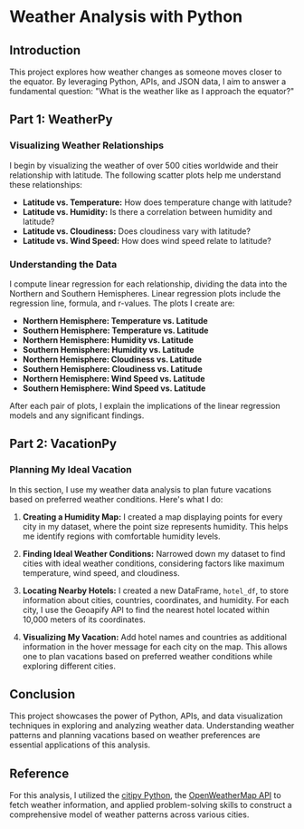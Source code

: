 # Weather Analysis with Python

## Introduction

This project explores how weather changes as someone moves closer to the equator. By leveraging Python, APIs, and JSON data, I aim to answer a fundamental question: "What is the weather like as I approach the equator?"

## Part 1: WeatherPy

### Visualizing Weather Relationships

I begin by visualizing the weather of over 500 cities worldwide and their relationship with latitude. The following scatter plots help me understand these relationships:

-   **Latitude vs. Temperature:** How does temperature change with latitude?
-   **Latitude vs. Humidity:** Is there a correlation between humidity and latitude?
-   **Latitude vs. Cloudiness:** Does cloudiness vary with latitude?
-   **Latitude vs. Wind Speed:** How does wind speed relate to latitude?

### Understanding the Data

I compute linear regression for each relationship, dividing the data into the Northern and Southern Hemispheres. Linear regression plots include the regression line, formula, and r-values. The plots I create are:

-   **Northern Hemisphere: Temperature vs. Latitude**
-   **Southern Hemisphere: Temperature vs. Latitude**
-   **Northern Hemisphere: Humidity vs. Latitude**
-   **Southern Hemisphere: Humidity vs. Latitude**
-   **Northern Hemisphere: Cloudiness vs. Latitude**
-   **Southern Hemisphere: Cloudiness vs. Latitude**
-   **Northern Hemisphere: Wind Speed vs. Latitude**
-   **Southern Hemisphere: Wind Speed vs. Latitude**

After each pair of plots, I explain the implications of the linear regression models and any significant findings.

## Part 2: VacationPy

### Planning My Ideal Vacation

In this section, I use my weather data analysis to plan future vacations based on preferred weather conditions. Here's what I do:

1.  **Creating a Humidity Map:** I created a map displaying points for every city in my dataset, where the point size represents humidity. This helps me identify regions with comfortable humidity levels.
    
2.  **Finding Ideal Weather Conditions:** Narrowed down my dataset to find cities with ideal weather conditions, considering factors like maximum temperature, wind speed, and cloudiness.
    
3.  **Locating Nearby Hotels:** I created a new DataFrame, `hotel_df`, to store information about cities, countries, coordinates, and humidity. For each city, I use the Geoapify API to find the nearest hotel located within 10,000 meters of its coordinates.
    
4.  **Visualizing My Vacation:** Add hotel names and countries as additional information in the hover message for each city on the map. This allows one to plan vacations based on preferred weather conditions while exploring different cities.
    

## Conclusion

This project showcases the power of Python, APIs, and data visualization techniques in exploring and analyzing weather data. Understanding weather patterns and planning vacations based on weather preferences are essential applications of this analysis.

## Reference

For this analysis, I utilized the [citipy Python](https://pypi.python.org/pypi/citipy), the [OpenWeatherMap API](https://openweathermap.org/api) to fetch weather information, and applied problem-solving skills to construct a comprehensive model of weather patterns across various cities.
